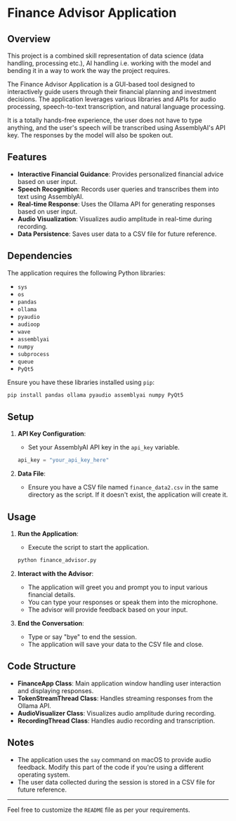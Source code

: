 
# Finance Advisor Application

## Overview
This project is a combined skill representation of data science (data handling, processing etc.), AI handling i.e. working with the model and bending it in a way to work the way the project requires.

The Finance Advisor Application is a GUI-based tool designed to interactively guide users through their financial planning and investment decisions. The application leverages various libraries and APIs for audio processing, speech-to-text transcription, and natural language processing.

It is a totally hands-free experience, the user does not have to type anything, and the user's speech will be transcribed using AssemblyAI's API key. The responses by the model will also be spoken out.  

## Features

- **Interactive Financial Guidance**: Provides personalized financial advice based on user input.
- **Speech Recognition**: Records user queries and transcribes them into text using AssemblyAI.
- **Real-time Response**: Uses the Ollama API for generating responses based on user input.
- **Audio Visualization**: Visualizes audio amplitude in real-time during recording.
- **Data Persistence**: Saves user data to a CSV file for future reference.

## Dependencies

The application requires the following Python libraries:

- `sys`
- `os`
- `pandas`
- `ollama`
- `pyaudio`
- `audioop`
- `wave`
- `assemblyai`
- `numpy`
- `subprocess`
- `queue`
- `PyQt5`

Ensure you have these libraries installed using `pip`:

```sh
pip install pandas ollama pyaudio assemblyai numpy PyQt5
```

## Setup

1. **API Key Configuration**:
   - Set your AssemblyAI API key in the `api_key` variable.
   ```python
   api_key = "your_api_key_here"
   ```

2. **Data File**:
   - Ensure you have a CSV file named `finance_data2.csv` in the same directory as the script. If it doesn't exist, the application will create it.

## Usage

1. **Run the Application**:
   - Execute the script to start the application.
   ```sh
   python finance_advisor.py
   ```

2. **Interact with the Advisor**:
   - The application will greet you and prompt you to input various financial details. 
   - You can type your responses or speak them into the microphone.
   - The advisor will provide feedback based on your input.

3. **End the Conversation**:
   - Type or say "bye" to end the session.
   - The application will save your data to the CSV file and close.

## Code Structure

- **FinanceApp Class**: Main application window handling user interaction and displaying responses.
- **TokenStreamThread Class**: Handles streaming responses from the Ollama API.
- **AudioVisualizer Class**: Visualizes audio amplitude during recording.
- **RecordingThread Class**: Handles audio recording and transcription.

## Notes

- The application uses the `say` command on macOS to provide audio feedback. Modify this part of the code if you're using a different operating system.
- The user data collected during the session is stored in a CSV file for future reference.

---

Feel free to customize the `README` file as per your requirements.

